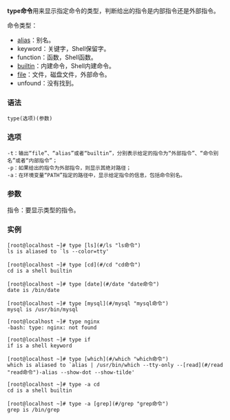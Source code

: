 **type命令**用来显示指定命令的类型，判断给出的指令是内部指令还是外部指令。

命令类型：

*   [alias](#/alias "alias命令")：别名。
*   keyword：关键字，Shell保留字。
*   function：函数，Shell函数。
*   [builtin](#/builtin "builtin命令")：内建命令，Shell内建命令。
*   [file](#/file "file命令")：文件，磁盘文件，外部命令。
*   unfound：没有找到。

### 语法  

```
type(选项)(参数)
```

### 选项  

```
-t：输出“file”、“alias”或者“builtin”，分别表示给定的指令为“外部指令”、“命令别名”或者“内部指令”；
-p：如果给出的指令为外部指令，则显示其绝对路径；
-a：在环境变量“PATH”指定的路径中，显示给定指令的信息，包括命令别名。
```

### 参数  

指令：要显示类型的指令。

### 实例  

```
[root@localhost ~]# type [ls](#/ls "ls命令")
ls is aliased to `ls --color=tty'

[root@localhost ~]# type [cd](#/cd "cd命令")
cd is a shell builtin

[root@localhost ~]# type [date](#/date "date命令")
date is /bin/date

[root@localhost ~]# type [mysql](#/mysql "mysql命令")
mysql is /usr/bin/mysql

[root@localhost ~]# type nginx
-bash: type: nginx: not found

[root@localhost ~]# type if
if is a shell keyword

[root@localhost ~]# type [which](#/which "which命令")
which is aliased to `alias | /usr/bin/which --tty-only --[read](#/read "read命令")-alias --show-dot --show-tilde'

[root@localhost ~]# type -a cd
cd is a shell builtin

[root@localhost ~]# type -a [grep](#/grep "grep命令")
grep is /bin/grep
```